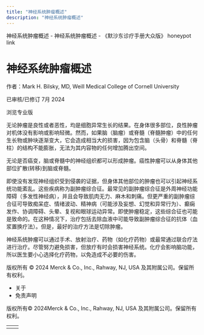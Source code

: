 ```yaml
---
title: "神经系统肿瘤概述"
description: "神经系统肿瘤概述"
---
```


﻿神经系统肿瘤概述 \- 神经系统肿瘤概述 \- 《默沙东诊疗手册大众版》 honeypot link

# 神经系统肿瘤概述

作者：Mark H. Bilsky, MD, Weill Medical College of Cornell University

已审核/已修订 7月 2024

浏览专业版

无论肿瘤是良性或者恶性，均是细胞异常生长的结果。在身体很多部位，良性肿瘤对机体没有影响或影响轻微。然而，如果脑（脑瘤）或脊髓（脊髓肿瘤）中的任何生长物或肿块逐渐变大，它会造成相当大的损害，因为包含脑（头骨）和脊髓（脊柱）的结构不能膨胀，无法为其内容物的任何增加腾出空间。

无论是否癌变，脑或脊髓中的神经组织都可以形成肿瘤。癌性肿瘤可以从身体其他部位扩散(转移)到脑或脊髓。

即使没有发现神经组织受到侵袭的证据，但身体其他部位的肿瘤也可以引起神经系统功能紊乱。这些疾病称为副肿瘤综合征。最常见的副肿瘤综合征是外周神经功能障碍（多发性神经病），并且会导致肌肉无力、麻木和刺痛。但更严重的副肿瘤综合征可导致痴呆症、情绪波动、精神病（可能涉及妄想、幻觉和异常行为）、癫痫发作、协调障碍、头晕、复视和眼球运动异常。即使肿瘤稳定，这些综合征也可能是致命的。在这种情况下，治疗包括去除血液中可能导致副肿瘤综合征的抗体（血浆置换疗法）。但是，最好的治疗方法是切除肿瘤。

神经系统肿瘤可以通过手术、放射治疗、药物（如化疗药物）或最常通过联合疗法进行治疗。尽管努力避免损害，但放疗有时会损害神经系统。化疗会影响脑功能，所以医生要小心选择化疗药物，以免造成不必要的伤害。



版权所有 © 2024
Merck & Co., Inc., Rahway, NJ, USA 及其附属公司。保留所有权利。

- 关于
- 免责声明

版权所有© 2024Merck & Co., Inc., Rahway, NJ, USA 及其附属公司。保留所有权利。

|     |     |
| --- | --- |
|  |  |